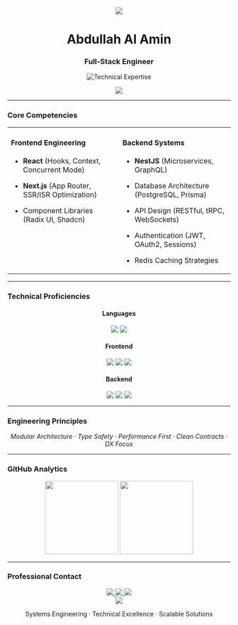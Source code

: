 <!-- GitHub Profile README -->
<div align="center">

<!-- Minimalist Header -->
  <img src="https://capsule-render.vercel.app/api?type=rect&color=gradient&height=2&section=header" />

  <h1 align="center">Abdullah Al Amin</h1>
  <h3 align="center">Full-Stack Engineer</h3>

<!-- Precision Typing Animation -->
  <p align="center">
    <img src="https://readme-typing-svg.demolab.com?font=Fira+Code&weight=500&size=18&duration=3800&pause=1200&color=7C3AED&center=true&width=580&lines=TypeScript+Specialist+%E2%96%B8+React+Architecture+%E2%96%B8+NestJS+Systems;Performance-Optimized+Solutions+%E2%96%B8+Enterprise-Grade+Applications" alt="Technical Expertise" />
  </p>

  <img src="https://capsule-render.vercel.app/api?type=rect&color=gradient&height=2" />
</div>

---

### Core Competencies

<table align="center">
  <tr>
    <td width="50%" valign="top">

#### Frontend Engineering
- **React** (Hooks, Context, Concurrent Mode)
- **Next.js** (App Router, SSR/ISR Optimization)
- Component Libraries (Radix UI, Shadcn)

    </td>
    <td width="50%" valign="top">

#### Backend Systems
- **NestJS** (Microservices, GraphQL)
- Database Architecture (PostgreSQL, Prisma)
- API Design (RESTful, tRPC, WebSockets)
- Authentication (JWT, OAuth2, Sessions)
- Redis Caching Strategies

    </td>
  </tr>
</table>

---

### Technical Proficiencies

<div align="center">

#### Languages
<img src="https://img.shields.io/badge/TypeScript-3178C6?style=flat-square&logo=typescript&logoColor=white" /> 
<img src="https://img.shields.io/badge/JavaScript-323330?style=flat-square&logo=javascript&logoColor=F7DF1E" />

#### Frontend
<img src="https://img.shields.io/badge/Next.js-000000?style=flat-square&logo=nextdotjs&logoColor=white" />
<img src="https://img.shields.io/badge/React-20232A?style=flat-square&logo=react&logoColor=61DAFB" />
<img src="https://img.shields.io/badge/Tailwind_CSS-38B2AC?style=flat-square&logo=tailwind-css&logoColor=white" />

#### Backend
<img src="https://img.shields.io/badge/NestJS-E0234E?style=flat-square&logo=nestjs&logoColor=white" />
<img src="https://img.shields.io/badge/Prisma-2D3748?style=flat-square&logo=prisma&logoColor=white" />
<img src="https://img.shields.io/badge/PostgreSQL-4169E1?style=flat-square&logo=postgresql&logoColor=white" />

</div>

---

### Engineering Principles
<p align="center">
  <em>Modular Architecture · Type Safety · Performance First · Clean Contracts · DX Focus</em>
</p>

---

### GitHub Analytics
<div align="center">
  <img height="165" src="https://github-readme-stats.vercel.app/api?username=Abdullh1111&show_icons=true&count_private=true&hide_title=true&hide_border=true&bg_color=00000000&text_color=7C3AED&icon_color=7C3AED" />
  <img height="165" src="https://github-readme-stats.vercel.app/api/top-langs/?username=Abdullh1111&layout=compact&hide_border=true&bg_color=00000000&text_color=7C3AED&title_color=7C3AED" />
</div>

---

### Professional Contact
<div align="center">
  <a href="mailto:abdullah4474032@gmail.com">
    <img src="https://img.shields.io/badge/Email-Professional%20Inquiry-D14836?style=flat-square&logo=gmail&logoColor=white" />
  </a>
  <a href="https://www.linkedin.com/in/abdullah-al-amin-b14480306/">
    <img src="https://img.shields.io/badge/LinkedIn-Connect%20Professionally-0A66C2?style=flat-square&logo=linkedin&logoColor=white" />
  </a>
  <a href="https://abdullah-chi-cyan.vercel.app/">
    <img src="https://img.shields.io/badge/Portfolio-View%20Work-000000?style=flat-square&logo=vercel&logoColor=white" />
  </a>
</div>

<!-- Minimalist Footer -->
<div align="center">
  <img src="https://capsule-render.vercel.app/api?type=rect&color=gradient&height=2" />
  <p>Systems Engineering · Technical Excellence · Scalable Solutions</p>
</div>
